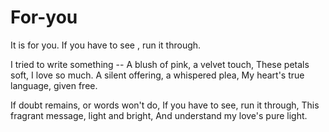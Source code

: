 # For-you
It is for you. If you have to see , run it through.

I tried to write something --
A blush of pink, a velvet touch,
These petals soft, I love so much.
A silent offering, a whispered plea,
My heart's true language, given free.

If doubt remains, or words won't do,
If you have to see, run it through,
This fragrant message, light and bright,
And understand my love's pure light.

